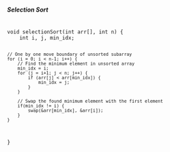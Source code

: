 <section>
<h5>Selection Sort</h5>
<pre><code class="language-c">
void selectionSort(int arr[], int n) {
    int i, j, min_idx;

    // One by one move boundary of unsorted subarray
    for (i = 0; i < n-1; i++) {
        // Find the minimum element in unsorted array
        min_idx = i;
        for (j = i+1; j < n; j++) {
            if (arr[j] < arr[min_idx]) {
                min_idx = j;
            }
        }

        // Swap the found minimum element with the first element
        if(min_idx != i) {
            swap(&arr[min_idx], &arr[i]);
        }
    }
}
</code></pre>
</section>
